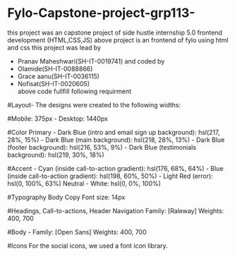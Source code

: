 # Fylo-Capstone-project-grp113-
this project was an capstone project of side hustle internship 5.0 frontend development (HTML,CSS,JS) above project is an frontend of fylo using html and css this project was lead by 
- Pranav Maheshwari(SH-IT-0019741) and coded by 
- Olamide(SH-IT-0088866) 
- Grace aanu(SH-IT-0036115) 
- Nofisat(SH-IT-0020605)  
above code fullfill following requirment   

#Layout- The designs were created to the following widths:  

#Mobile: 375px - Desktop: 1440px  

#Color Primary - Dark Blue (intro and email sign up background): 
hsl(217, 28%, 15%) - Dark Blue (main background): 
hsl(218, 28%, 13%) - Dark Blue (footer background): 
hsl(216, 53%, 9%) - Dark Blue (testimonials background): 
hsl(219, 30%, 18%) 

#Accent - Cyan (inside call-to-action gradient): 
hsl(176, 68%, 64%) - Blue (inside call-to-action gradient): 
hsl(198, 60%, 50%) - Light Red (error): hsl(0, 100%, 63%) Neutral - 
White: hsl(0, 0%, 100%) 

#Typography Body Copy 
Font size: 14px 

#Headings, Call-to-actions, Header Navigation 
Family: [Raleway] 
Weights: 400, 700 

#Body - Family: [Open Sans] 
Weights: 400, 700  

#Icons For the social icons, we used a font icon library.
